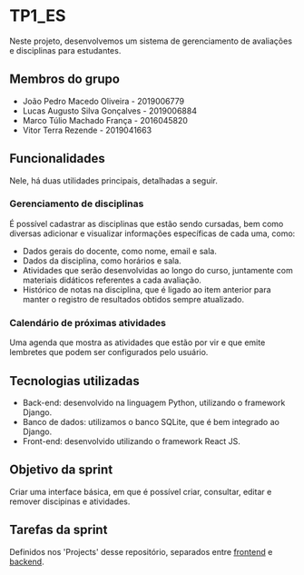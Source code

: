 # TP1_ES

Neste projeto, desenvolvemos um sistema de gerenciamento de avaliações e disciplinas para estudantes. 

## Membros do grupo

* João Pedro Macedo Oliveira - 2019006779
* Lucas Augusto Silva Gonçalves - 2019006884
* Marco Túlio Machado França - 2016045820
* Vitor Terra Rezende - 2019041663

## Funcionalidades

Nele, há duas utilidades principais, detalhadas a seguir.

### Gerenciamento de disciplinas

É possível cadastrar as disciplinas que estão sendo cursadas, bem como diversas adicionar e visualizar informações específicas de cada uma, como:

* Dados gerais do docente, como nome, email e sala.
* Dados da disciplina, como horários e sala.
* Atividades que serão desenvolvidas ao longo do curso, juntamente com materiais didáticos referentes a cada avaliação.
* Histórico de notas na disciplina, que é ligado ao item anterior para manter o registro de resultados obtidos sempre atualizado.

### Calendário de próximas atividades

Uma agenda que mostra as atividades que estão por vir e que emite lembretes que podem ser configurados pelo usuário.

## Tecnologias utilizadas

* Back-end: desenvolvido na linguagem Python, utilizando o framework Django.
* Banco de dados: utilizamos o banco SQLite, que é bem integrado ao Django.
* Front-end: desenvolvido utilizando o framework React JS.

## Objetivo da sprint

Criar uma interface básica, em que é possível criar, consultar, editar e remover discipinas e atividades.

## Tarefas da sprint

Definidos nos 'Projects' desse repositório, separados entre [frontend](https://github.com/vterez/TP1_ES/projects/2) e [backend](https://github.com/vterez/TP1_ES/projects/1).
